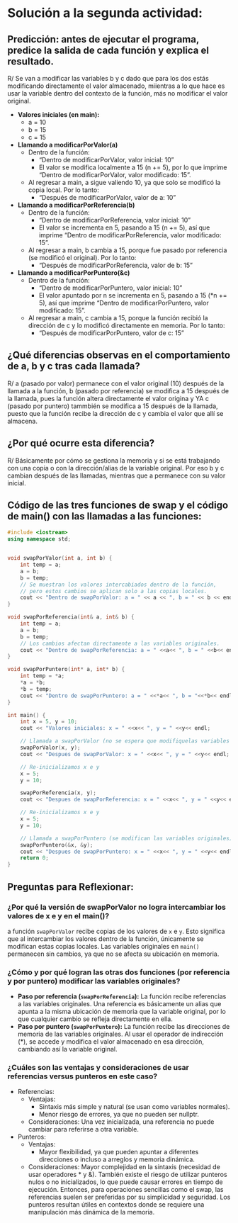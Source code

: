 # Solución a la segunda actividad:
## Predicción: antes de ejecutar el programa, predice la salida de cada función y explica el resultado.
R/ Se van a modificar las variables b y c dado que para los dos estás modificando directamente el valor almacenado, miientras a lo que hace es usar la variable dentro del contexto de la función, más no modificar el valor original. 
- **Valores iniciales (en main):**  
    - a = 10   
    - b = 15  
    - c = 15  
- **Llamando a modificarPorValor(a)**   
    - Dentro de la función:  
        - “Dentro de modificarPorValor, valor inicial: 10”   
        - El valor se modifica localmente a 15 (n += 5), por lo que imprime “Dentro de modificarPorValor, valor modificado: 15”.   
    - Al regresar a main, a sigue valiendo 10, ya que solo se modificó la copia local. Por lo tanto:  
        - “Después de modificarPorValor, valor de a: 10”  
- **Llamando a modificarPorReferencia(b)**  
    - Dentro de la función:  
        - “Dentro de modificarPorReferencia, valor inicial: 10”  
        - El valor se incrementa en 5, pasando a 15 (n += 5), así que imprime “Dentro de modificarPorReferencia, valor modificado: 15”.  
    - Al regresar a main, b cambia a 15, porque fue pasado por referencia (se modificó el original). Por lo tanto:  
        - “Después de modificarPorReferencia, valor de b: 15”  
- **Llamando a modificarPorPuntero(&c)**   
    - Dentro de la función:   
        - “Dentro de modificarPorPuntero, valor inicial: 10”  
        - El valor apuntado por n se incrementa en 5, pasando a 15 (*n += 5), así que imprime “Dentro de modificarPorPuntero, valor modificado: 15”.  
    - Al regresar a main, c cambia a 15, porque la función recibió la dirección de c y lo modificó directamente en memoria. Por lo tanto:  
        - “Después de modificarPorPuntero, valor de c: 15”  
## ¿Qué diferencias observas en el comportamiento de a, b y c tras cada llamada?  
R/ a (pasado por valor) permanece con el valor original (10) después de la llamada a la función, b (pasado por referencia) se modifica a 15 después de la llamada, pues la función altera directamente el valor origina y YA c (pasado por puntero) tammbién se modifica a 15 después de la llamada, puesto que la función recibe la dirección de c y cambia el valor que allí se almacena.  
## ¿Por qué ocurre esta diferencia?
R/ Básicamente por cómo se gestiona la memoria y si se está trabajando con una copia o con la dirección/alias de la variable original. Por eso b y c cambian después de las llamadas, mientras que a permanece con su valor inicial.  
## Código de las tres funciones de swap y el código de main() con las llamadas a las funciones:
``` cpp 
#include <iostream>
using namespace std;


void swapPorValor(int a, int b) {
    int temp = a;
    a = b;
    b = temp;
    // Se muestran los valores intercabiados dentro de la función,
    // pero estos cambios se aplican solo a las copias locales.
    cout << "Dentro de swapPorValor: a = " << a << ", b = " << b << endl;
}

void swapPorReferencia(int& a, int& b) {
    int temp = a;
    a = b;
    b = temp;
    // Los cambios afectan directamente a las variables originales.
    cout << "Dentro de swapPorReferencia: a = " <<a<< ", b = " <<b<< endl;
}

void swapPorPuntero(int* a, int* b) {
    int temp = *a;
    *a = *b;
    *b = temp;
    cout << "Dentro de swapPorPuntero: a = " <<*a<< ", b = "<<*b<< endl;
}

int main() {
    int x = 5, y = 10;
    cout << "Valores iniciales: x = " <<x<< ", y = " <<y<< endl;

    // Llamada a swapPorValor (no se espera que modifiquelas variables originales)
    swapPorValor(x, y);
    cout << "Despues de swapPorValor: x = " <<x<< ", y = " <<y<< endl;

    // Re-inicializamos x e y
    x = 5;
    y = 10;

    swapPorReferencia(x, y);
    cout << "Despues de swapPorReferencia: x = " <<x<< ", y = " <<y<< endl;

    // Re-inicializamos x e y
    x = 5;
    y = 10;

    // Llamada a swapPorPuntero (se modifican las variables originales)
    swapPorPuntero(&x, &y);
    cout << "Despues de swapPorPuntero: x = " <<x<< ", y = " <<y<< endl;
    return 0;
}

```
## Preguntas para Reflexionar:
### ¿Por qué la versión de swapPorValor no logra intercambiar los valores de x e y en el main()?
a función ```swapPorValor``` recibe copias de los valores de ```x``` e ```y```. Esto significa que al intercambiar los valores dentro de la función, únicamente se modifican estas copias locales. Las variables originales en ```main()``` permanecen sin cambios, ya que no se afecta su ubicación en memoria.
### ¿Cómo y por qué logran las otras dos funciones (por referencia y por puntero) modificar las variables originales?
- **Paso por referencia (```swapPorReferencia```):** La función recibe referencias a las variables originales. Una referencia es básicamente un alias que apunta a la misma ubicación de memoria que la variable original, por lo que cualquier cambio se refleja directamente en ella.
- **Paso por puntero (```swapPorPuntero```):** La función recibe las direcciones de memoria de las variables originales. Al usar el operador de indirección (*), se accede y modifica el valor almacenado en esa dirección, cambiando así la variable original.
### ¿Cuáles son las ventajas y consideraciones de usar referencias versus punteros en este caso?
- Referencias:
    - Ventajas:
        - Sintaxis más simple y natural (se usan como variables normales).
        - Menor riesgo de errores, ya que no pueden ser nullptr.
    - Consideraciones: Una vez inicializada, una referencia no puede cambiar para referirse a otra variable.
- Punteros:
    - Ventajas:
        - Mayor flexibilidad, ya que pueden apuntar a diferentes direcciones o incluso a arreglos y memoria dinámica.
    -  Consideraciones: Mayor complejidad en la sintaxis (necesidad de usar operadores * y &). También existe el riesgo de utilizar punteros nulos o no inicializados, lo que puede causar errores en tiempo de ejecución.
Entonces, para operaciones sencillas como el swap, las referencias suelen ser preferidas por su simplicidad y seguridad. Los punteros resultan útiles en contextos donde se requiere una manipulación más dinámica de la memoria.




